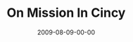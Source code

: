 ---
layout: message
category: message
series: "We Love Cincinnati"
title: "On Mission In Cincy"
date: 2009-08-09-00-00
message_id: 576
sc-permalink-url: "http://soundcloud.com/crdschurch/on-mission-in-cincy"
audio: "http://s3.amazonaws.com/crossroads-media/messages/audio/WeLoveCincy6.mp3"
audio-duration: "41:23"
notes-description: ""
notes: "http://s3.amazonaws.com/crossroads-media/documents/SN_08_08-09_09.pdf"
notes-title: "On Mission In Cincy (Study Notes)"
program: "http://s3.amazonaws.com/crossroads-media/documents/0808_09Program.pdf"
description: "Chuck Mingo shares what being on mission in Cincinnati looks like."
video: "http://s3.amazonaws.com/crossroads-media/messages/video/WeLoveCincy6.mp4"
video-duration: "41:23"
yt-video-id: "8Aq3_SVC4QM"
video-image: "http://s3.amazonaws.com/crossroads-media/images/WeLoveCincy6-still.jpg"
tag: 
 - mingo
 - cincinnati
 - mission
 - jar
 - lessons
explicit: false
---